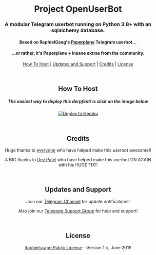 <h1 align="center">Project OpenUserBot</h1>
<h3 align="center">A modular Telegram userbot running on Python 3.8+ with an sqlalchemy database.</h3>
<h4 align="center">Based on RaphielGang's <a href="https://github.com/RaphielGang/Telegram-UserBot">Paperplane</a> Telegram userbot...</h4>
<h4 align="center">...or rather, it's Paperplane + insane extras from the community.</h4>
<p align="center"><a href="#how-to-host">How To Host</a> | <a href="#updates-and-support">Updates and Support</a> | <a href="#credits">Credits</a> | <a href="#license">License</a></p>
<p align="center">&nbsp;</p>
<h2 align="center">How To Host</h2>
<h5 align="center">The easiest way to deploy this derpfest! is click on the image below</h5>
<p align="center"><a href="https://heroku.com/deploy?template=https://github.com/JeelPatel231/UserBotTemplate/tree/sql-extended"> <img src="https://www.herokucdn.com/deploy/button.svg" alt="Deploy to Heroku" /></a></p>
<p align="center">&nbsp;</p>
<h2 align="center">Credits</h2>
<p align="center">Huge thanks to <a href="https://github.com/mkaraniya/OpenUserBot/graphs/contributors">everyone</a> who have helped make this userbot awesome!!</p>
<p align="center">A BIG thanks to <a href="https://github.com/Devp73">Dev Patel</a> who have helped make this userbot ON AGAIN with his HUGE FIX!!</p>
<p align="center">&nbsp;</p>
<h2 align="center">Updates and Support</h2>
<p align="center">Join our <a href="https://t.me/PaperplaneExtended_news">Telegram Channel</a> for update notifications!</p>
<p align="center">Also join our <a href="https://t.me/PPE_Support">Telegram Support Group</a> for help and support!</p>
<p align="center">&nbsp;</p>
<h2 align="center">License</h2>
<p align="center"><a href="https://github.com/mkaraniya/OpenUserBot/blob/sql-extended/LICENSE">Raphielscape Public License</a> - Version 1.c, June 2019</p>
